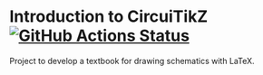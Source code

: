 # Introduction to CircuiTikZ [![GitHub Actions Status](https://github.com/3rdJCG/intro-of-circuitikz/workflows/Build%20main%20PDF/badge.svg)](https://github.com/3rdJCG/intro-of-circuitikz/actions)
Project to develop a textbook for drawing schematics with LaTeX.
